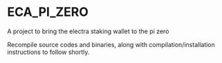 # ECA_PI_ZERO
A project to bring the electra staking wallet to the pi zero


Recompile source codes and binaries, along with compilation/installation instructions to follow shortly.
